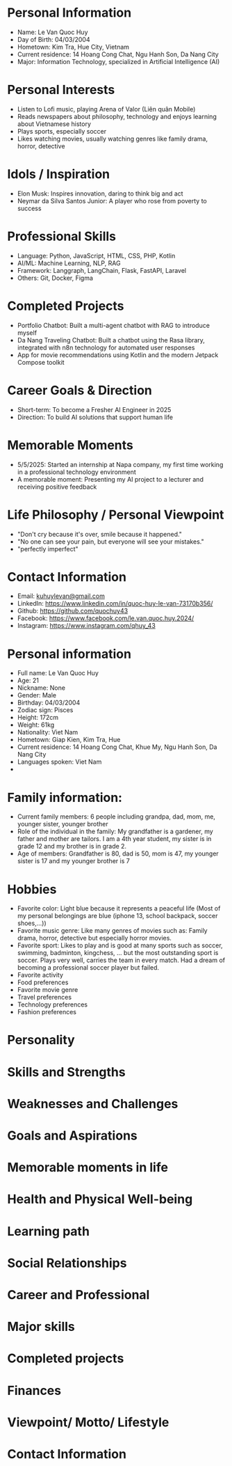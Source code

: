 # Personal Information
- Name: Le Van Quoc Huy
- Day of Birth: 04/03/2004
- Hometown: Kim Tra, Hue City, Vietnam
- Current residence: 14 Hoang Cong Chat, Ngu Hanh Son, Da Nang City
- Major: Information Technology, specialized in Artificial Intelligence (AI)

# Personal Interests
- Listen to Lofi music, playing Arena of Valor (Liên quân Mobile)
- Reads newspapers about philosophy, technology and enjoys learning about Vietnamese history
- Plays sports, especially soccer
- Likes watching movies, usually watching genres like family drama, horror, detective

# Idols / Inspiration
- Elon Musk: Inspires innovation, daring to think big and act
- Neymar da Silva Santos Junior: A player who rose from poverty to success

# Professional Skills
- Language: Python, JavaScript, HTML, CSS, PHP, Kotlin
- AI/ML: Machine Learning, NLP, RAG
- Framework: Langgraph, LangChain, Flask, FastAPI, Laravel
- Others: Git, Docker, Figma

# Completed Projects
- Portfolio Chatbot: Built a multi-agent chatbot with RAG to introduce myself
- Da Nang Traveling Chatbot: Built a chatbot using the Rasa library, integrated with n8n technology for automated user responses
- App for movie recommendations using Kotlin and the modern Jetpack Compose toolkit

# Career Goals & Direction
- Short-term: To become a Fresher AI Engineer in 2025
- Direction: To build AI solutions that support human life

# Memorable Moments
- 5/5/2025: Started an internship at Napa company, my first time working in a professional technology environment
- A memorable moment: Presenting my AI project to a lecturer and receiving positive feedback

# Life Philosophy / Personal Viewpoint
- "Don't cry because it's over, smile because it happened."
- "No one can see your pain, but everyone will see your mistakes."
- "perfectly imperfect"

# Contact Information
- Email: kuhuylevan@gmail.com
- LinkedIn: https://www.linkedin.com/in/quoc-huy-le-van-73170b356/
- Github: https://github.com/quochuy43
- Facebook: https://www.facebook.com/le.van.quoc.huy.2024/  
- Instagram: https://www.instagram.com/qhuy_43

# Personal information
- Full name: Le Van Quoc Huy
- Age: 21
- Nickname: None
- Gender: Male
- Birthday: 04/03/2004
- Zodiac sign: Pisces
- Height: 172cm
- Weight: 61kg
- Nationality: Viet Nam
- Hometown: Giap Kien, Kim Tra, Hue
- Current residence: 14 Hoang Cong Chat, Khue My, Ngu Hanh Son, Da Nang City
- Languages ​​spoken: Viet Nam
- 

# Family information: 
- Current family members: 6 people including grandpa, dad, mom, me, younger sister, younger brother
- Role of the individual in the family: My grandfather is a gardener, my father and mother are tailors. I am a 4th year student, my sister is in grade 12 and my brother is in grade 2.
- Age of members: Grandfather is 80, dad is 50, mom is 47, my younger sister is 17 and my younger brother is 7

# Hobbies
- Favorite color: Light blue because it represents a peaceful life (Most of my personal belongings are blue (iphone 13, school backpack, soccer shoes,...))
- Favorite music genre: Like many genres of movies such as: Family drama, horror, detective but especially horror movies.
- Favorite sport: Likes to play and is good at many sports such as soccer, swimming, badminton, kingchess, ... but the most outstanding sport is soccer. Plays very well, carries the team in every match. Had a dream of becoming a professional soccer player but failed.
- Favorite activity
- Food preferences
- Favorite movie genre
- Travel preferences
- Technology preferences
- Fashion preferences

# Personality
# Skills and Strengths
# Weaknesses and Challenges
# Goals and Aspirations
# Memorable moments in life
# Health and Physical Well-being
# Learning path
# Social Relationships
# Career and Professional
# Major skills
# Completed projects
# Finances
# Viewpoint/ Motto/ Lifestyle
# Contact Information
